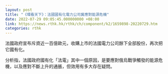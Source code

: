 ```yaml
---
layout: post
title: "《環看天下》：法國國有化電力公司冀應對能源危機"
date: 2022-07-29 09:05:45.000000000 +08:00
link: https://news.rthk.hk/rthk/ch/component/k2/1659898-20220729.htm
categories: rthk
---
```


法國政府宣布斥資近一百億歐元，收購上市的法國電力公司餘下全部股份，再次把它國有化。

分析指，法國政府國有化「法電」其中一個原因，是要應對俄烏戰爭觸發的能源危機，以及應對不斷上升的通脹，但效用有多大存在疑問。

